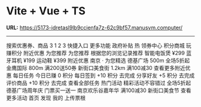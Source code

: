 # Vite + Vue + TS

**URL:** https://5173-idretasl9lb9ccienfa7z-62c9bf57.manusvm.computer/

---

搜索优惠券、商品
3
1
2
3
快捷入口
更多功能
政府补贴
热
领券中心
积分商城
玩赚积分
附近优惠
为您推荐
为您推荐
根据您的浏览记录推荐
智能电饭煲
¥299
蓝牙耳机
¥199
运动鞋
¥399
附近优惠
南京 · 为您精选
德基广场
500m
全场5折起
金鹰国际
800m
满200送50券
新街口美食街
1.2km
满100减30
查看更多附近优惠
每日任务
今日已赚 0 积分
每日签到
+10 积分
去完成
分享好友
+5 积分
去完成
评价商品
+10 积分
去完成
查看全部任务
热门活动
精彩活动不容错过
全场5折起
德基广场周年庆
门票买一送一
南京欢乐谷嘉年华
满100减30
新街口美食节
查看更多活动
首页
发现
我的
上传票根